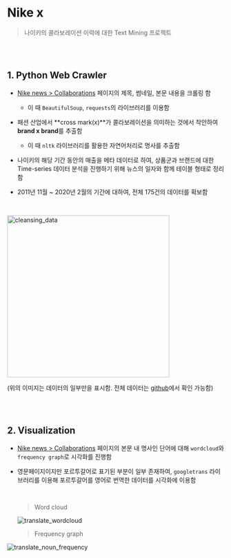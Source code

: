 # Nike x

> 나이키의 콜라보레이션 이력에 대한 Text Mining 프로젝트



<br>

<br>

## 1. Python Web Crawler

- [Nike news > Collaborations](https://news.nike.com/collaborations) 페이지의 제목, 썸네일, 본문 내용을 크롤링 함

  - 이 때 `BeautifulSoup`, `requests`의 라이브러리를 이용함

- 패션 산업에서 **cross mark(x)**가 콜라보레이션을 의미하는 것에서 착안하여 **brand x brand**를 추출함

  - 이 때 `nltk` 라이브러리를 활용한 자연어처리로 명사를 추출함

- 나이키의 해당 기간 동안의 매출을 메타 데이터로 하여, 상품군과 브랜드에 대한 Time-series 데이터 분석을 진행하기 위해 뉴스의 일자와 함께 테이블 형태로 정리함

- 2011년 11월 ~ 2020년 2월의 기간에 대하여, 전체 175건의 데이터를 확보함

  <br>

<img width="376" alt="cleansing_data" src="https://user-images.githubusercontent.com/60057425/85949073-83bec180-b98f-11ea-8f3b-224c28d2b13b.png">

<br>

(위의 이미지는 데이터의 일부만을 표시함. 전체 데이터는 [github](https://github.com/YNNJN/NIKE-x/blob/master/data/data_cleansing.csv)에서 확인 가능함)



<br>

<br>

## 2. Visualization

- [Nike news > Collaborations](https://news.nike.com/collaborations) 페이지의 본문 내 명사인 단어에 대해 `wordcloud`와 `frequency graph`로 시각화를 진행함

- 영문페이지이지만 포르투갈어로 표기된 부분이 일부 존재하여, `googletrans` 라이브러리를 이용해 포르투갈어를 영어로 번역한 데이터를 시각화에 이용함

  <br>

  > Word cloud

  ![translate_wordcloud](85949058-60941200-b98f-11ea-8e2f-32c0b33ffba1-20200628224117068.png)

  > Frequency graph

![translate_noun_frequency](85949057-5f62e500-b98f-11ea-9b16-9d4e0a9f522b-20200628224047770.png)



